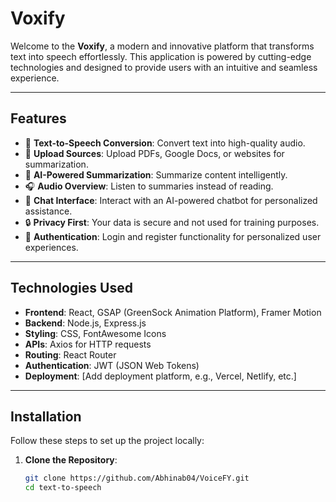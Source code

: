 # **Voxify**

Welcome to the **Voxify**, a modern and innovative platform that transforms text into speech effortlessly. This application is powered by cutting-edge technologies and designed to provide users with an intuitive and seamless experience.

---

## **Features**

- 🎤 **Text-to-Speech Conversion**: Convert text into high-quality audio.
- 📂 **Upload Sources**: Upload PDFs, Google Docs, or websites for summarization.
- 🧠 **AI-Powered Summarization**: Summarize content intelligently.
- 🎧 **Audio Overview**: Listen to summaries instead of reading.
- 💬 **Chat Interface**: Interact with an AI-powered chatbot for personalized assistance.
- 🔒 **Privacy First**: Your data is secure and not used for training purposes.
- 🔑 **Authentication**: Login and register functionality for personalized user experiences.

---

## **Technologies Used**

- **Frontend**: React, GSAP (GreenSock Animation Platform), Framer Motion
- **Backend**: Node.js, Express.js
- **Styling**: CSS, FontAwesome Icons
- **APIs**: Axios for HTTP requests
- **Routing**: React Router
- **Authentication**: JWT (JSON Web Tokens)
- **Deployment**: [Add deployment platform, e.g., Vercel, Netlify, etc.]

---

## **Installation**

Follow these steps to set up the project locally:

1. **Clone the Repository**:
   ```bash
   git clone https://github.com/Abhinab04/VoiceFY.git
   cd text-to-speech
